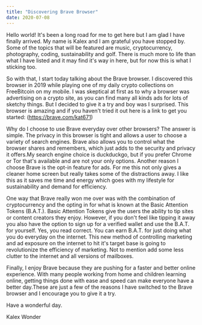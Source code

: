 ```yaml
---
title: "Discovering Brave Browser"
date: 2020-07-08
---
```

Hello world!
It's been a long road for me to get here
but I am glad I have finally arrived. My
name is Kalex and I am grateful you have
stopped by. Some of the topics that will be featured
are music, cryptocurrency, photography, coding, sustainability
and golf. There is much more to life than what I have listed and it
may find it's way in here, but for now this is what I sticking too.

So with that, I start today talking about the Brave browser. I discovered
this browser in 2019 while playing one of my daily crypto collections
on FreeBitcoin on my mobile. I was skeptical at first as to why a browser was advertising on a crypto site, as you can find many all kinds ads for lots of sketchy things. But I decided to give it a try and boy was I surprised. This browser is amazing and if you haven't tried it out here is a link to get you started: (https://brave.com/kat671)

Why do I choose to use Brave everyday over other browsers? The answer is simple.
The privacy in this browser is tight and allows a user to choose
a variety of search engines. Brave also allows you to control what the browser shares and remembers, which just adds to the security and privacy it offers.My search engine choice is duckduckgo, but if you prefer Chrome or Tor that's available and are not your only options. Another reason I choose Brave is the opt-in feature for ads. For me this not only gives a cleaner home screen but really takes some of the distractions away. I like this as it saves me time and energy which goes with my lifestyle for sustainability and demand for efficiency.

One way that Brave really won me over was with the combination of cryptocurrency and the opting in for what is known at the Basic Attention Tokens (B.A.T.).
Basic Attention Tokens give the users the ability to tip sites or content creators they enjoy. However, if you don't feel like tipping it away you also have the option to sign up for a verified wallet and use the B.A.T. for yourself. Yes, you read correct. You can earn B.A.T. for just doing what you do everyday on the internet. This new method of controlling marketing and ad exposure on the internet to hit it's target base is going to revolutionize the efficiency of marketing. Not to mention add some less clutter to the internet and all versions of mailboxes. 

Finally, I enjoy Brave because they are pushing for a faster
and better online experience. With many people working from home
and children learning online, getting things done with ease and speed
can make everyone have a better day.These are just a few of the reasons
I have switched to the Brave browser and I encourage you to give it a try.

Have a wonderful day.

Kalex Wonder

